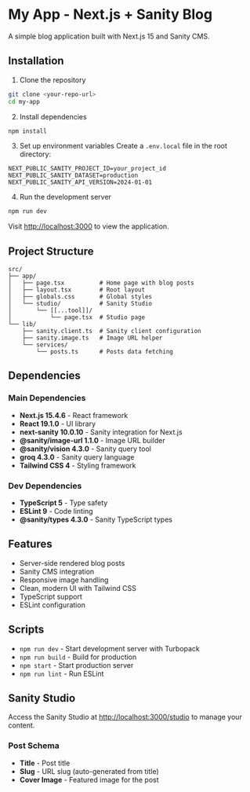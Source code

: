 # My App - Next.js + Sanity Blog

A simple blog application built with Next.js 15 and Sanity CMS.

## Installation

1. Clone the repository
```bash
git clone <your-repo-url>
cd my-app
```

2. Install dependencies
```bash
npm install
```

3. Set up environment variables
Create a `.env.local` file in the root directory:
```env
NEXT_PUBLIC_SANITY_PROJECT_ID=your_project_id
NEXT_PUBLIC_SANITY_DATASET=production
NEXT_PUBLIC_SANITY_API_VERSION=2024-01-01
```

4. Run the development server
```bash
npm run dev
```

Visit [http://localhost:3000](http://localhost:3000) to view the application.

## Project Structure

```
src/
├── app/
│   ├── page.tsx          # Home page with blog posts
│   ├── layout.tsx        # Root layout
│   ├── globals.css       # Global styles
│   └── studio/           # Sanity Studio
│       └── [[...tool]]/
│           └── page.tsx  # Studio page
└── lib/
    ├── sanity.client.ts  # Sanity client configuration
    ├── sanity.image.ts   # Image URL helper
    └── services/
        └── posts.ts      # Posts data fetching
```

## Dependencies

### Main Dependencies
- **Next.js 15.4.6** - React framework
- **React 19.1.0** - UI library
- **next-sanity 10.0.10** - Sanity integration for Next.js
- **@sanity/image-url 1.1.0** - Image URL builder
- **@sanity/vision 4.3.0** - Sanity query tool
- **groq 4.3.0** - Sanity query language
- **Tailwind CSS 4** - Styling framework

### Dev Dependencies
- **TypeScript 5** - Type safety
- **ESLint 9** - Code linting
- **@sanity/types 4.3.0** - Sanity TypeScript types

## Features

- Server-side rendered blog posts
- Sanity CMS integration
- Responsive image handling
- Clean, modern UI with Tailwind CSS
- TypeScript support
- ESLint configuration

## Scripts

- `npm run dev` - Start development server with Turbopack
- `npm run build` - Build for production
- `npm start` - Start production server
- `npm run lint` - Run ESLint

## Sanity Studio

Access the Sanity Studio at [http://localhost:3000/studio](http://localhost:3000/studio) to manage your content.

### Post Schema
- **Title** - Post title
- **Slug** - URL slug (auto-generated from title)
- **Cover Image** - Featured image for the post
